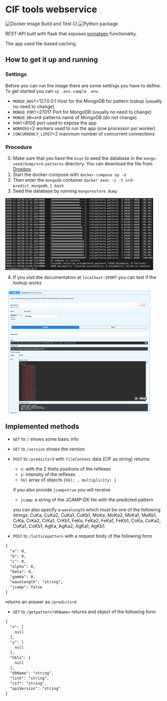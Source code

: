 # CIF tools webservice

![Docker Image Build and Test CI](https://github.com/cheminfo/xrd-tools/workflows/Docker%20Image%20Build%20CI/badge.svg)
![Python package](https://github.com/cheminfo/xrd-tools/workflows/Python%20package/badge.svg)

REST-API built with flask that exposes [pymatgen](https://duckduckgo.com/?q=pymatgen&t=brave) functionality.

The app used file-based caching.

## How to get it up and running

### Settings

Before you can run the image there are some settings you have to define. To get started you can `cp .env.sample .env`.

- `MONGO_HOST`=127.0.0.1 Host for the MongoDB for pattern lookup (usually no need to change)
- `MONGO_PORT`=27017 Port for MongoDB (usually no need to change)
- `MONGO_DB`=xrd-patterns name of MongoDB (do not change)
- `PORT`=8100 port used to expose the app
- `WORKERS`=2 workers used to run the app (one processor per worker)
- `CONCURRENCY_LIMIT`=2 maximum number of concurrent connections

### Procedure

0. Make sure that you have the `bson` to seed the database in the `mongo-seed/dump/xrd-patterns` directory. You can download the file from [Dropbox](https://www.dropbox.com/s/ssu9o1o6a7xdr7o/patterns.bson?dl=0)
1. Start the docker-compose with `docker-compose up -d`
2. Then enter the `mongodb` container `docker exec -i -t xrd-predict_mongodb_1 bash`
3. Seed the database by running `mongorestore dump`

<a href="url"><img src="_static/mongo_restore.png" align="center" width="460" ></a>

4. If you visit the documentation at `localhost:$PORT` you can test if the lookup works

<a href="url"><img src="_static/test_api.png" align="center" width="460" ></a>

## Implemented methods

- `GET` to `/` shows some basic info
- `GET` to `/version` shows the version
- `POST` to `/predictxrd` with `fileContent` data (CIF as string) returns:

  - `x`: with the 2 theta positions of the reflexes
  - `y`: intensity of the reflexes
  - `hkl` array of objects `{hkl: , multiplicity: }`

  if you also provide `jcamp=true` you will receive

  - `jcamp`: a string of the JCAMP-DX file with the predicted pattern

  you can also specify a `wavelength` which must be one of the following strings: CuKa, CuKa2, CuKa1, CuKb1, MoKa, MoKa2, MoKa1, MoKb1, CrKa, CrKa2, CrKa1, CrKb1, FeKa, FeKa2, FeKa1, FeKb1, CoKa, CoKa2, CoKa1, CoKb1, AgKa, AgKa2, AgKa1, AgKb1.

- `POST` to `/latticepattern` with a request body of the following form

```
{
  "a": 0,
  "b": 0,
  "c": 0,
  "alpha": 0,
  "beta": 0,
  "gamma": 0,
  "wavelength": "string",
  "jcamp": false
}
```

returns an answer as `/predictxrd`

- `GET` to `/getpattern?dbName=` returns and object of the following form

```
{
  "x": [
    null
  ],
  "y": [
    null
  ],
  "hkls": [
    null
  ],
  "dbName": "string",
  "link": "string",
  "cif": "string",
  "apiVersion": "string"
}
```
